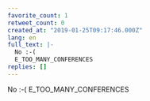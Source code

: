 ```yaml
---
favorite_count: 1
retweet_count: 0
created_at: "2019-01-25T09:17:46.000Z"
lang: en
full_text: |-
  No :-(
  E_TOO_MANY_CONFERENCES
replies: []
---
```


No :-( E_TOO_MANY_CONFERENCES
